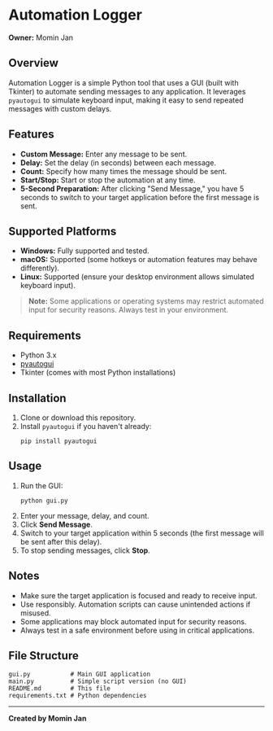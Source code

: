 # Automation Logger

**Owner:** Momin Jan

## Overview

Automation Logger is a simple Python tool that uses a GUI (built with Tkinter) to automate sending messages to any application. It leverages `pyautogui` to simulate keyboard input, making it easy to send repeated messages with custom delays.

## Features

- **Custom Message:** Enter any message to be sent.
- **Delay:** Set the delay (in seconds) between each message.
- **Count:** Specify how many times the message should be sent.
- **Start/Stop:** Start or stop the automation at any time.
- **5-Second Preparation:** After clicking "Send Message," you have 5 seconds to switch to your target application before the first message is sent.

## Supported Platforms

- **Windows:** Fully supported and tested.
- **macOS:** Supported (some hotkeys or automation features may behave differently).
- **Linux:** Supported (ensure your desktop environment allows simulated keyboard input).

> **Note:** Some applications or operating systems may restrict automated input for security reasons. Always test in your environment.

## Requirements

- Python 3.x
- [pyautogui](https://pypi.org/project/pyautogui/)
- Tkinter (comes with most Python installations)

## Installation

1. Clone or download this repository.
2. Install `pyautogui` if you haven't already:
    ```
    pip install pyautogui
    ```

## Usage

1. Run the GUI:
    ```
    python gui.py
    ```
2. Enter your message, delay, and count.
3. Click **Send Message**.
4. Switch to your target application within 5 seconds (the first message will be sent after this delay).
5. To stop sending messages, click **Stop**.

## Notes

- Make sure the target application is focused and ready to receive input.
- Use responsibly. Automation scripts can cause unintended actions if misused.
- Some applications may block automated input for security reasons.
- Always test in a safe environment before using in critical applications.

## File Structure

```
gui.py           # Main GUI application
main.py          # Simple script version (no GUI)
README.md        # This file
requirements.txt # Python dependencies
```

---

**Created by Momin Jan**